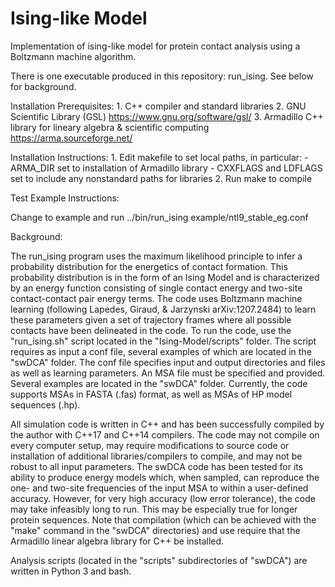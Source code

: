 # Ising-like Model
Implementation of ising-like model for protein contact analysis using a Boltzmann machine algorithm.

There is one executable produced in this repository: run_ising. See below for background.

Installation Prerequisites:
	1. C++ compiler and standard libraries
	2. GNU Scientific Library (GSL) https://www.gnu.org/software/gsl/ 
	3. Armadillo C++ library for lineary algebra & scientific computing https://arma.sourceforge.net/

Installation Instructions:
	1. Edit makefile to set local paths, in particular:
		- ARMA_DIR set to installation of Armadillo library
		- CXXFLAGS and LDFLAGS set to include any nonstandard paths for libraries
	2. Run make to compile

Test Example Instructions:

Change to example and run ../bin/run_ising example/ntl9_stable_eg.conf

Background:

The run_ising program uses the maximum likelihood principle to infer a probability
distribution for the energetics of contact formation. This probability
distribution is in the form of an Ising Model and is characterized by an energy
function consisting of single contact energy and two-site contact-contact pair
energy terms. The code uses Boltzmann machine learning (following Lapedes,
Giraud, & Jarzynski arXiv:1207.2484) to learn these parameters given a set of
trajectory frames where all possible contacts have been delineated in the code.
To run the code, use the "run_ising.sh" script located in the
"Ising-Model/scripts" folder. The script requires as input a conf file, several
examples of which are located in the "swDCA" folder. The conf file specifies
input and output directories and files as well as learning parameters. An MSA
file must be specified and provided. Several examples are located in the
"swDCA" folder. Currently, the code supports MSAs in FASTA (.fas) format, as
well as MSAs of HP model sequences (.hp). 

All simulation code is written in C++ and has been successfully compiled by the
author with C++17 and C++14 compilers. The code may not compile on every
computer setup, may require modifications to source code or installation of
additional libraries/compilers to compile, and may not be robust to all input
parameters. The swDCA code has been tested for its ability to produce energy
models which, when sampled, can reproduce the one- and two-site frequencies of
the input MSA to within a user-defined accuracy. However, for very high
accuracy (low error tolerance), the code may take infeasibly long to run. This
may be especially true for longer protein sequences. Note that compilation
(which can be achieved with the "make" command in the "swDCA" directories) and
use require that the Armadillo linear algebra library for C++ be installed.

Analysis scripts (located in the "scripts" subdirectories of "swDCA") are
written in Python 3 and bash. 

